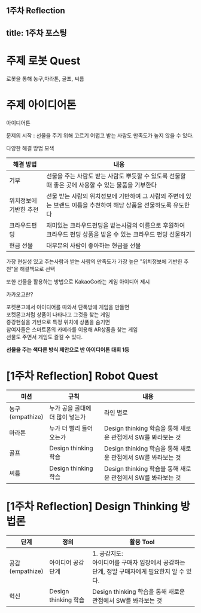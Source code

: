 1주차 Reflection
---
title: 1주차 포스팅
---

# 주제 로봇 Quest

로봇을 통해 농구,마라톤, 골프, 씨름

# 주제 아이디어톤

아이디어톤

문제의 시작 : 선물을 주기 위해 고르기 어렵고 받는 사람도 만족도가 높지 않을 수 있다.

다양한 해결 방법 모색
<table>
  <thread>
    <tr>
      <th>해결 방법</th>
      <th>내용</th>
   </th>
 </thread>
 <tbody>
   <tr>
    <td>기부</td>
    <td>선물을 주는 사람도 받는 사람도 뿌듯할 수 있도록 선물할 때 좋은 곳에 사용할 수 있는 물품을 기부한다</td>
  </tr>
  <tr>
   <td>위치정보에 기반한 추천</td>
   <td>선물 받는 사람의 위치정보에 기반하여 그 사람의 주변에 있는 브랜드 이름을 추천하여 해당 상품을 선물하도록 유도한다</td>
  </tr>
  <tr>
   <td>크라우드펀딩</td>
   <td>재미있는 크라우드펀딩을 받는사람의 이름으로 후원하여 크라우드 펀딩 상품을 받을 수 있는 크라우드 펀딩 선물하기</td>
  </tr>
  <tr>
   <td>현금 선물</td>
   <td>대부분의 사람이 좋아하는 현금을 선물</td>
  </tr>  
 </tbody>
</table>
 
가장 현실성 있고 주는사람과 받는 사람의 만족도가 가장 높은 "위치정보에 기반한 추천"을 해결책으로 선택

또한 선물을 활용하는 방법으로 KakaoGo라는 게임 아이디어 제시

카카오고란?

포켓몬고에서 아이디어를 따와서 단톡방에 게임을 만들면</br>
포켓몬고처럼 상품이 나타나고 그것을 찾는 게임</br>
증강현실을 기반으로 특정 위치에 상품을 숨기면 </br>
참여자들은 스마트폰의 카메라를 이용해 AR상품을 찾는 게임 </br>
선물도 주면서 게임도 즐길 수 있다.</br>

**선물을 주는 색다른 방식 제안으로 반 아이디어톤 대회 1등**




<h1 id="1주차-로봇퀘스트">[1주차 Reflection] Robot Quest</h1>

<table>
 <thead>
   <tr>
     <th>미션</th>
     <th>규칙</th>
     <th>내용</th>
   </tr>
 </thead>
 <tbody>
   <tr>
     <td>농구<br />(empathize)</td>
     <td>누가 공을 골대에 더 많이 넣는가</td>
     <td>라인 별로 </td>
   </tr>
   <tr>
     <td>마라톤</td>
     <td>누가 더 빨리 들어오는가</td>
     <td>Design thinking 학습을 통해 새로운 관점에서 SW를 봐라보는 것</td>
   </tr>
   <tr>
     <td>골프</td>
     <td> Design thinking 학습</td>
     <td>Design thinking 학습을 통해 새로운 관점에서 SW를 봐라보는 것</td>
   </tr>
   <tr>
     <td>씨름</td>
     <td> Design thinking 학습</td>
     <td>Design thinking 학습을 통해 새로운 관점에서 SW를 봐라보는 것</td>
   </tr>
 </tbody>
</table>


<h1 id="1주차-reflection-design-thinking-방법론">[1주차 Reflection] Design Thinking 방법론</h1>

<table>
 <thead>
   <tr>
     <th>단계</th>
     <th>정의</th>
     <th>활용 Tool</th>
   </tr>
 </thead>
 <tbody>
   <tr>
     <td>공감<br />(empathize)</td>
     <td>아이디어 공감 단계</td>
     <td>1. 공감지도:<br />아이디어를 구매자 입장에서 공감하는 단계, 정말 구매자에게 필요한지 알 수 있다.</td>
   </tr>
   <tr>
     <td>혁신</td>
     <td> Design thinking 학습</td>
     <td>Design thinking 학습을 통해 새로운 관점에서 SW를 봐라보는 것</td>
   </tr>
 </tbody>
</table>
